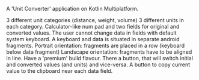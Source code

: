 A 'Unit Converter' application on Kotlin Multiplatform.

3 different unit categories (distance, weight, volume)
3 different units in each category.
Calculator-like num pad and two fields for original and converted values. The user cannot change data in fields with default system keyboard.
A keyboard and data is situated in separate android fragments.
Portrait orientation: fragments are placed in a row (keyboard below data fragment)
Landscape orientation: fragments have to be aligned in line.
Have a 'premium' build flavour.
There a button, that will switch initial and converted values (and units) and vice-versa.
A button to copy current value to the clipboard near each data field.
